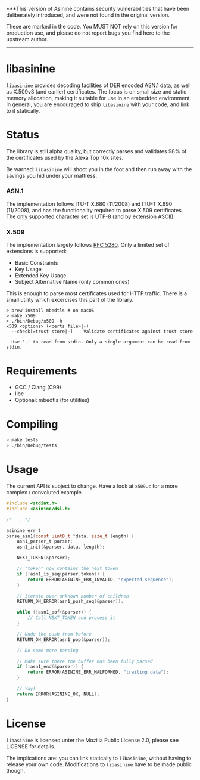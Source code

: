***This version of Asinine contains security vulnerabilities that have been deliberately 
introduced, and were not found in the original version.

These are marked in the code. You MUST NOT rely on this version for production use, and 
please do not report bugs you find here to the upstream author.
***

libasinine
==========

`libasinine` provides decoding facilities of DER encoded ASN.1 data, as well as
X.509v3 (and earlier) certificates. The focus is on small size and static memory allocation,
making it suitable for use in an embedded environment. In general, you are
encouraged to ship `libasinine` with your code, and link to it statically.

Status
======

The library is still alpha quality, but correctly parses and validates 98% of the
certificates used by the Alexa Top 10k sites.

Be warned: `libasinine` will shoot you in the foot and then run away with the
savings you hid under your mattress.

### ASN.1

The implementation follows ITU-T X.680 (11/2008) and ITU-T X.690 (11/2008), and has the functionality required to parse X.509 certificates. The only supported character set is UTF-8 (and by extension ASCII).

### X.509

The implementation largely follows [RFC 5280](https://tools.ietf.org/html/rfc5280). Only a limited set of extensions is supported:

* Basic Constraints
* Key Usage
* Extended Key Usage
* Subject Alternative Name (only common ones)

This is enough to parse most certificates used for HTTP traffic. There is a small utility which excercises this part of the library.

```
> brew install mbedtls # on macOS
> make x509
> ./bin/Debug/x509 -h
x509 <options> (<certs file>|-)
  --check[=trust store|-]    Validate certificates against trust store

  Use '-' to read from stdin. Only a single argument can be read from stdin.
```

Requirements
============

* GCC / Clang (C99)
* libc
* Optional: mbedtls (for utilities)

Compiling
=========

```bash
> make tests
> ./bin/Debug/tests
```

Usage
=====

The current API is subject to change. Have a look at `x509.c` for a
more complex / convoluted example.

```C
#include <stdint.h>
#include <asinine/dsl.h>

/* ... */

asinine_err_t
parse_asn1(const uint8_t *data, size_t length) {
	asn1_parser_t parser;
	asn1_init(&parser, data, length);

	NEXT_TOKEN(&parser);

	// "token" now contains the next token
	if (!asn1_is_seq(parser.token)) {
		return ERROR(ASININE_ERR_INVALID, "expected sequence");
	}

	// Iterate over unknown number of children
	RETURN_ON_ERROR(asn1_push_seq(&parser));

	while (!asn1_eof(&parser)) {
		// Call NEXT_TOKEN and process it
	}

	// Undo the push from before
	RETURN_ON_ERROR(asn1_pop(&parser));

	// Do some more parsing

	// Make sure there the buffer has been fully parsed
	if (!asn1_end(&parser)) {
		return ERROR(ASININE_ERR_MALFORMED, "trailing data");
	}

	// Yay!
	return ERROR(ASININE_OK, NULL);
}
```

License
=======

`libasinine` is licensed unter the Mozilla Public License 2.0, please see
LICENSE for details.

The implications are: you can link statically to `libasinine`, without having to
release your own code. Modifications to `libasinine` have to be made public
though.
